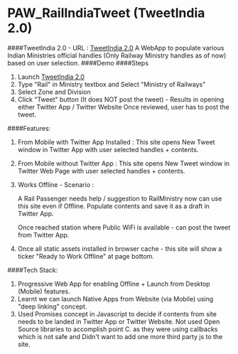 # PAW_RailIndiaTweet (TweetIndia 2.0)
####TweetIndia 2.0 - URL : [TweetIndia 2.0](https://project-2808286444875271453.firebaseapp.com/)
A WebApp to populate various Indian Ministries official handles (Only Railway Ministry handles as of now) based on user selection.
####Demo
####Steps
1. Launch [TweetIndia 2.0](https://project-2808286444875271453.firebaseapp.com/)
2. Type "Rail" in Ministry textbox and Select "Ministry of Railways"
3. Select Zone and Division
4. Click "Tweet" button (It does NOT post the tweet) - Results in opening either Twitter App / Twitter Website Once reviewed, user has to post the tweet.

####Features:
1. From Mobile with Twitter App Installed : This site opens New Tweet window in Twitter App with user selected handles + contents.
2. From Mobile without Twitter App : This site opens New Tweet window in Twitter Web Page with user selected handles + contents.
3. Works Offline - Scenario :

   A Rail Passenger needs help / suggestion to RailMinistry now can use this site even if Offline. Populate contents and save it as a draft in Twitter App.

   Once reached station where Public WiFi is available - can post the tweet from Twitter App.
4. Once all static assets installed in browser cache - this site will show a ticker "Ready to Work Offline" at page bottom.

####Tech Stack:
1. Progressive Web App for enabling Offline + Launch from Desktop (Mobile) features.
2. Learnt we can launch Native Apps from Website (via Mobile) using "deep linking" concept.
3. Used Promises concept in Javascript to decide if contents from site needs to be landed in Twitter App or Twitter Website.
Not used Open Source libraries to accomplish point C. as they were using callbacks which is not safe and Didn't want to add one more third party js to the site.
